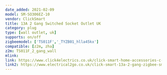 ```yaml
---
date_added: 2021-02-09
model: SM-SO306EZ-10
vendor: ClickSmart
title: 13A 2 Gang Switched Socket Outlet UK
category: plug
type: [wall outlet, uk]
supports: on/off
zigbeemodel: ['TS011F','_TYZB01_hlla45kx']
compatible: [z2m, zha]
z2m: TS011F_2_gang_wall
mlink: 
link: https://www.click4electrics.co.uk/click-smart-home-accessories-c-957_1117/click-smart-13a-2-gang-zigbee-smart-switched-socket-outlet-p-10502
link2: https://www.electrical2go.co.uk/click-smart-13a-2-gang-zigbee-smart-switched-socket-outlet.html
---
```

